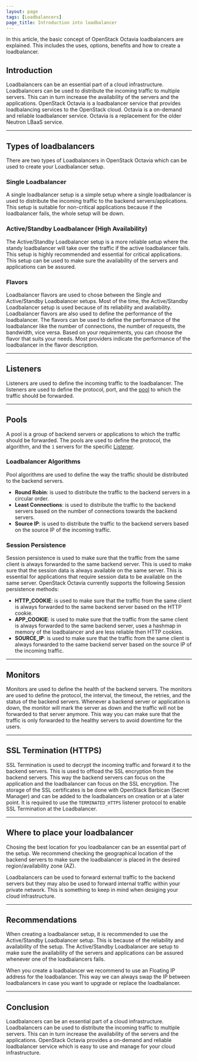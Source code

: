 ```yaml
---
layout: page
tags: [Loadbalancers]
page_title: Introduction into loadbalancer 
---
```


In this article, the basic concept of OpenStack Octavia loadbalancers are
explained. This includes the uses, options, benefits and how to create a
loadbalancer.

## Introduction
Loadbalancers can be an essential part of a cloud infrastructure. Loadbalancers
can be used to distribute the incoming traffic to multiple servers. This can in
turn increase the availability of the servers and the applications. OpenStack
Octavia is a loadbalancer service that provides loadbalancing services to the
OpenStack cloud. Octavia is a on-demand and reliable loadbalancer service.
Octavia is a replacement for the older Neutron LBaaS service.

---

## Types of loadbalancers
There are two types of Loadbalancers in OpenStack Octavia which can be used to
create your Loadbalancer setup.

### Single Loadbalancer
A single loadbalancer setup is a simple setup where a single loadbalancer is
used to distribute the incoming traffic to the backend servers/applications.
This setup is suitable for non-critical applications because if the
loadbalancer fails, the whole setup will be down.

### Active/Standby Loadbalancer (High Availability)
The Active/Standby Loadbalancer setup is a more reliable setup where the standy
loadbalancer will take over the traffic if the active loadbalancer fails. This
setup is highly recommended and essential for critical applications. This setup
can be used to make sure the availability of the servers and applications can
be assured.

### Flavors
Loadbalancer flavors are used to chose between the Single and Active/Standby
Loadbalancer setups. Most of the time, the Active/Standby Loadbalancer setup is
used because of its reliability and availability. Loadbalancer flavors are also
used to define the performance of the loadbalancer. The flavors can be used to
define the performance of the loadbalancer like the number of connections, the
number of requests, the bandwidth, vice versa. Based on your requirements, you
can choose the flavor that suits your needs. Most providers indicate the
performance of the loadbalancer in the flavor description.

---

## Listeners
Listeners are used to define the incoming traffic to the loadbalancer. The
listeners are used to define the protocol, port, and the [pool](#pools) to
which the traffic should be forwarded.

---

## Pools
A pool is a group of backend servers or applications to which the traffic
should be forwarded. The pools are used to define the protocol, the algorithm,
and the `1` servers for the specific [Listener](#listeners).

### Loadbalancer Algorithms
Pool algorithms are used to define the way the traffic should be distributed to
the backend servers.
- **Round Robin**: is used to distribute the traffic to the backend servers in
a circular order.   
- **Least Connections**: is used to distribute the traffic to the backend
servers based on the number of connections towards the backend servers.  
- **Source IP**: is used to distribute the traffic to the backend servers
based on the source IP of the incoming traffic.  

### Session Persistence
Session persistence is used to make sure that the traffic from the same client
is always forwarded to the same backend server. This is used to make sure that
the session data is always available on the same server. This is essential for
applications that require session data to be available on the same server.
OpenStack Octavia currently supports the following Session persistence methods:
- **HTTP_COOKIE**: is used to make sure that the traffic from the same client
is always forwarded to the same backend server based on the HTTP cookie.  
- **APP_COOKIE**: is used to make sure that the traffic from the same client is
always forwarded to the same backend server, uses a hashmap in memory of the
loadbalancer and are less reliable then HTTP cookies.  
- **SOURCE_IP**: is used to make sure that the traffic from the same client is
always forwarded to the same backend server based on the source IP of the
incoming traffic.  

---

## Monitors
Monitors are used to define the health of the backend servers. The monitors are
used to define the protocol, the interval, the timeout, the retries, and the
status of the backend servers. Whenever a backend server or application is
down, the monitor will mark the server as down and the traffic will not be
forwarded to that server anymore. This way you can make sure that the traffic
is only forwarded to the healthy servers to avoid downtime for the users.

---

## SSL Termination (HTTPS)
SSL Termination is used to decrypt the incoming traffic and forward it to the
backend servers. This is used to offload the SSL encryption from the backend
servers. This way the backend servers can focus on the application and the
loadbalancer can focus on the SSL encryption. The storage of the SSL
certificates is be done with OpenStack Barbican (Secret Manager) and can be 
added to the loadbalancers on creation or at a later point. It is required to
use the `TERMINATED_HTTPS` listener  protocol to enable SSL Termination at the
Loadbalancer.

---

## Where to place your loadbalancer
Chosing the best location for you loadbalancer can be an essential part of the
setup. We recommend checking the geographical location of the backend servers
to make sure the loadbalancer is placed in the desired region/availability
zone (AZ).

Loadbalancers can be used to forward external traffic to the backend servers
but they may also be used to forward internal traffic within your private
network. This is something to keep in mind when desiging your cloud
infrastructure.

---

## Recommendations
When creating a loadbalancer setup, it is recommended to use the Active/Standby
Loadbalancer setup. This is because of the reliability and availability of the
setup. The Active/Standby Loadbalancer are setup to make sure the availability
of the servers and applications can be assured whenever one of the
loadbalancers fails.

When you create a loadbalancer we recommend to use an Floating IP address for
the loadbalancer. This way we can always swap the IP between loadbalancers in
case you want to upgrade or replace the loadbalancer.

---

## Conclusion
Loadbalancers can be an essential part of a cloud infrastructure. Loadbalancers
can be used to distribute the incoming traffic to multiple servers. This can in
turn increase the availability of the servers and the applications. OpenStack
Octavia provides a on-demand and reliable loadbalancer service which is easy to
use and manage for your cloud infrastructure.
